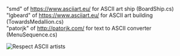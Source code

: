 "smd" of https://www.asciiart.eu/ for ASCII art ship (BoardShip.cs)  
"lgbeard" of https://www.asciiart.eu/ for ASCII art building (TowardsMedallion.cs)  
"patorjk" of http://patorjk.com/ for text to ASCII converter (MenuSequence.cs)  

![Respect ASCII artists](https://www.asciiart.eu/images/respectasciiartists.gif)
